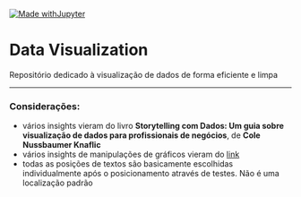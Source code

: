 [![Made withJupyter](https://img.shields.io/badge/Made%20with-Jupyter-orange?style=for-the-badge&logo=Jupyter)](https://jupyter.org/try)

# Data Visualization

Repositório dedicado à visualização de dados de forma eficiente e limpa

---

### Considerações:
- vários insights vieram do livro **Storytelling com Dados: Um guia sobre visualização de dados para profissionais de negócios**, de **Cole Nussbaumer Knaflic**
- vários insights de manipulações de gráficos vieram do [link](https://www.kaggle.com/joshuaswords/netflix-data-visualization)
- todas as posições de textos são basicamente escolhidas individualmente após o posicionamento através de testes. Não é uma localização padrão